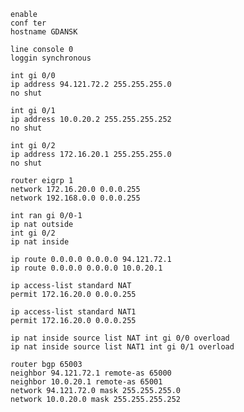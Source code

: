 ```shell
enable
conf ter
hostname GDANSK
```
```shell
line console 0
loggin synchronous
```
```shell
int gi 0/0
ip address 94.121.72.2 255.255.255.0
no shut
```
```shell
int gi 0/1
ip address 10.0.20.2 255.255.255.252
no shut
```
```shell
int gi 0/2
ip address 172.16.20.1 255.255.255.0
no shut
```
```shell
router eigrp 1
network 172.16.20.0 0.0.0.255
network 192.168.0.0 0.0.0.255
```
```shell
int ran gi 0/0-1
ip nat outside
int gi 0/2
ip nat inside
```
```shell
ip route 0.0.0.0 0.0.0.0 94.121.72.1
ip route 0.0.0.0 0.0.0.0 10.0.20.1
```
```shell
ip access-list standard NAT
permit 172.16.20.0 0.0.0.255
```
```shell
ip access-list standard NAT1
permit 172.16.20.0 0.0.0.255
```
```shell
ip nat inside source list NAT int gi 0/0 overload
ip nat inside source list NAT1 int gi 0/1 overload
```
```shell
router bgp 65003
neighbor 94.121.72.1 remote-as 65000
neighbor 10.0.20.1 remote-as 65001
network 94.121.72.0 mask 255.255.255.0
network 10.0.20.0 mask 255.255.255.252
```




